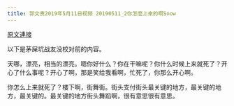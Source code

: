 ```yaml
---
title: 郭文贵2019年5月11日视频 20190511_2你怎麼上來的啊Snow
---
```


[原文連接](https://gnews.org/ThreadView/53478706)

以下是茅屎坑战友没校对前的内容。

  天哪，漂亮，相当的漂亮。嗯你好什么？你在干嘛呢？你什么时候上来就死了？开心了什么事呢？开心了啊，那是笑给我看啊，忙死了，你那么开心啊。

  你怎么上来就死了？楼下啊，街舞街。街头支付街头最关键的地方，最关键的地方，最关键的。最关键的地方街头舞蹈啊，很有意思很有意思。
